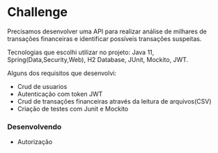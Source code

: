 # Challenge
Precisamos desenvolver uma API para realizar análise de milhares de transações financeiras e identificar possíveis transações suspeitas.

Tecnologias que escolhi utilizar no projeto: Java 11, Spring(Data,Security,Web), H2 Database, JUnit, Mockito, JWT.

Alguns dos requisitos que desenvolvi: 

- Crud de usuarios
- Autenticação com token JWT
- Crud de transações financeiras através da leitura de arquivos(CSV)
- Criação de testes com Junit e Mockito

### Desenvolvendo
- Autorização


 


